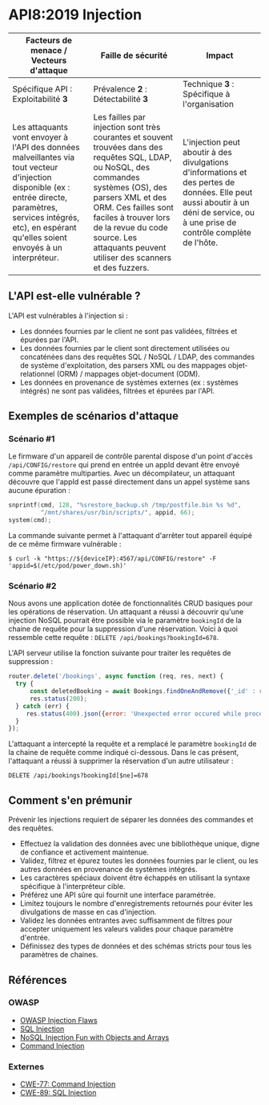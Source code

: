 # API8:2019 Injection

| Facteurs de menace / Vecteurs d'attaque | Faille de sécurité | Impact |
| - | - | - |
| Spécifique API : Exploitabilité **3** | Prévalence **2** : Détectabilité **3** | Technique **3** : Spécifique à l'organisation |
| Les attaquants vont envoyer à l'API des données malveillantes via tout vecteur d'injection disponible (ex : entrée directe, paramètres, services intégrés, etc), en espérant qu'elles soient envoyés à un interpréteur. | Les failles par injection sont très courantes et souvent trouvées dans des requêtes SQL, LDAP, ou NoSQL, des commandes systèmes (OS), des parsers XML et des ORM. Ces failles sont faciles à trouver lors de la revue du code source. Les attaquants peuvent utiliser des scanners et des fuzzers. | L'injection peut aboutir à des divulgations d'informations et des pertes de données. Elle peut aussi aboutir à un déni de service, ou à une prise de contrôle complète de l'hôte. |

## L'API est-elle vulnérable ?

L'API est vulnérables à l'injection si :

* Les données fournies par le client ne sont pas validées, filtrées et épurées
  par l'API.
* Les données fournies par le client sont directement utilisées ou concaténées
  dans des requêtes SQL / NoSQL / LDAP, des commandes de système
  d'exploitation, des parsers XML ou des mappages objet-relationnel (ORM) /
  mappages objet-document (ODM).
* Les données en provenance de systèmes externes (ex : systèmes intégrés) ne
  sont pas validées, filtrées et épurées par l'API.

## Exemples de scénarios d'attaque

### Scénario #1

Le firmware d'un appareil de contrôle parental dispose d'un point d'accès
`/api/CONFIG/restore` qui prend en entrée un appId devant être envoyé comme
paramètre multiparties. Avec un décompilateur, un attaquant découvre que
l'appId est passé directement dans un appel système sans aucune épuration :

```c
snprintf(cmd, 128, "%srestore_backup.sh /tmp/postfile.bin %s %d",
         "/mnt/shares/usr/bin/scripts/", appid, 66);
system(cmd);
```

La commande suivante permet à l'attaquant d'arrêter tout appareil équipé de ce
même firmware vulnérable :

```
$ curl -k "https://${deviceIP}:4567/api/CONFIG/restore" -F 'appid=$(/etc/pod/power_down.sh)'
```

### Scénario #2

Nous avons une application dotée de fonctionnalités CRUD basiques pour les
opérations de réservation. Un attaquant a réussi à découvrir qu'une injection
NoSQL pourrait être possible via le paramètre `bookingId` de la chaine de
requête pour la suppression d'une réservation. Voici à quoi ressemble cette
requête : `DELETE /api/bookings?bookingId=678`.

L'API serveur utilise la fonction suivante pour traiter les requêtes de
suppression :

```javascript
router.delete('/bookings', async function (req, res, next) {
  try {
      const deletedBooking = await Bookings.findOneAndRemove({'_id' : req.query.bookingId});
      res.status(200);
  } catch (err) {
     res.status(400).json({error: 'Unexpected error occured while processing a request'});
  }
});
```

L'attaquant a intercepté la requête et a remplacé le paramètre `bookingId` de
la chaine de requête comme indiqué ci-dessous. Dans le cas présent, l'attaquant
a réussi à supprimer la réservation d'un autre utilisateur :

```
DELETE /api/bookings?bookingId[$ne]=678
```

## Comment s'en prémunir

Prévenir les injections requiert de séparer les données des commandes et des
requêtes.

* Effectuez la validation des données avec une bibliothèque unique, digne de
  confiance et activement maintenue.
* Validez, filtrez et épurez toutes les données fournies par le client, ou les
  autres données en provenance de systèmes intégrés.
* Les caractères spéciaux doivent être échappés en utilisant la syntaxe
  spécifique à l'interpréteur cible.
* Préférez une API sûre qui fournit une interface paramétrée.
* Limitez toujours le nombre d'enregistrements retournés pour éviter les
  divulgations de masse en cas d'injection.
* Validez les données entrantes avec suffisamment de filtres pour accepter
  uniquement les valeurs valides pour chaque paramètre d'entrée.
* Définissez des types de données et des schémas stricts pour tous les
  paramètres de chaines.

## Références

### OWASP

* [OWASP Injection Flaws][1]
* [SQL Injection][2]
* [NoSQL Injection Fun with Objects and Arrays][3]
* [Command Injection][4]

### Externes

* [CWE-77: Command Injection][5]
* [CWE-89: SQL Injection][6]

[1]: https://www.owasp.org/index.php/Injection_Flaws
[2]: https://www.owasp.org/index.php/SQL_Injection
[3]: https://www.owasp.org/images/e/ed/GOD16-NOSQL.pdf
[4]: https://www.owasp.org/index.php/Command_Injection
[5]: https://cwe.mitre.org/data/definitions/77.html
[6]: https://cwe.mitre.org/data/definitions/89.html

